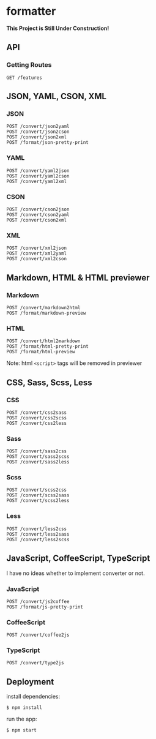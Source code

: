 
formatter
=========

__This Project is Still Under Construction!__


API
-----

### Getting Routes

    GET /features


JSON, YAML, CSON, XML
---------------------

### JSON

    POST /convert/json2yaml
    POST /convert/json2cson
    POST /convert/json2xml
    POST /format/json-pretty-print

### YAML

    POST /convert/yaml2json
    POST /convert/yaml2cson
    POST /convert/yaml2xml

### CSON

    POST /convert/cson2json
    POST /convert/cson2yaml
    POST /convert/cson2xml

### XML

    POST /convert/xml2json
    POST /convert/xml2yaml
    POST /convert/xml2cson


Markdown, HTML & HTML previewer
-------------------------------

### Markdown

    POST /convert/markdown2html
    POST /format/markdown-preview

### HTML

    POST /convert/html2markdown
    POST /format/html-pretty-print
    POST /format/html-preview

Note: html `<script>` tags will be removed in previewer


CSS, Sass, Scss, Less
---------------------

### CSS

    POST /convert/css2sass
    POST /convert/css2scss
    POST /convert/css2less

### Sass

    POST /convert/sass2css
    POST /convert/sass2scss
    POST /convert/sass2less

### Scss

    POST /convert/scss2css
    POST /convert/scss2sass
    POST /convert/scss2less

### Less

    POST /convert/less2css
    POST /convert/less2sass
    POST /convert/less2scss


JavaScript, CoffeeScript, TypeScript
------------------------------------

I have no ideas whether to implement converter or not.

### JavaScript

    POST /convert/js2coffee
    POST /format/js-pretty-print

### CoffeeScript

    POST /convert/coffee2js

### TypeScript

    POST /convert/type2js


Deployment
----------

install dependencies:

    $ npm install

run the app:

    $ npm start
